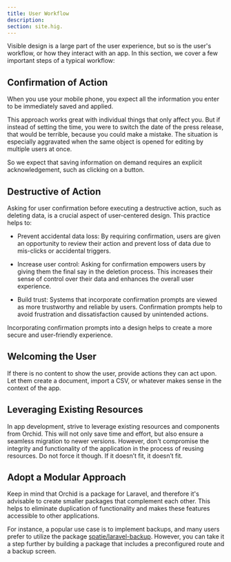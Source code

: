 ```yaml
---
title: User Workflow
description:
section: site.hig.
---
```



Visible design is a large part of the user experience, but so is the user's workflow, or how they interact with an app.
In this section, we cover a few important steps of a typical workflow:


## Confirmation of Action

When you use your mobile phone, you expect all the information you enter to be immediately saved and applied. 

This approach works great with individual things that only affect you. But if instead of setting the time, 
you were to switch the date of the press release, that would be terrible, because you could make a mistake.
The situation is especially aggravated when the same object is opened for editing by multiple users at once.

So we expect that saving information on demand requires an explicit acknowledgement, such as clicking on a button.

## Destructive of Action

Asking for user confirmation before executing a destructive action, such as deleting data, is a crucial aspect of user-centered design.
This practice helps to:

- Prevent accidental data loss: By requiring confirmation, users are given an opportunity to review their action and prevent
loss of data due to mis-clicks or accidental triggers.

- Increase user control: Asking for confirmation empowers users by giving them the final say in the deletion process.
This increases their sense of control over their data and enhances the overall user experience.

- Build trust: Systems that incorporate confirmation prompts are viewed as more trustworthy and reliable by users. 
Confirmation prompts help to avoid frustration and dissatisfaction caused by unintended actions.

Incorporating confirmation prompts into a design helps to create a more secure and user-friendly experience.


## Welcoming the User

If there is no content to show the user, provide actions they can act upon. 
Let them create a document, import a CSV, or whatever makes sense in the context of the app.


## Leveraging Existing Resources

In app development, strive to leverage existing resources and components from Orchid.
This will not only save time and effort, but also ensure a seamless migration to newer versions.
However, don't compromise the integrity and functionality of the application in the process of reusing resources. 
Do not force it though. If it doesn’t fit, it doesn’t fit.


## Adopt a Modular Approach

Keep in mind that Orchid is a package for Laravel, and therefore it's advisable to create smaller packages that complement each other. 
This helps to eliminate duplication of functionality and makes these features accessible to other applications.

For instance, a popular use case is to implement backups, and many users prefer to utilize 
the package [spatie/laravel-backup](https://github.com/spatie/laravel-backup). However, you can take it a step further by building 
a package that includes a preconfigured route and a backup screen.

